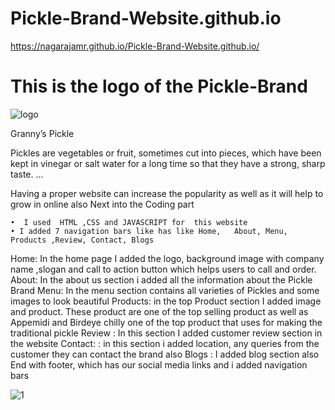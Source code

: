 # Pickle-Brand-Website.github.io
https://nagarajamr.github.io/Pickle-Brand-Website.github.io/
# This is the logo of the Pickle-Brand
![logo](https://user-images.githubusercontent.com/72555080/193755185-352c02eb-107c-42de-ad95-4f60946d8520.png)

Granny’s Pickle

Pickles are vegetables or fruit, sometimes cut into pieces, which have been kept in vinegar or salt water for a long time so that they have a strong, sharp taste. ...

Having a proper website can increase the popularity as well as it will help to grow in online also
Next  into the Coding part

    •  I used  HTML ,CSS and JAVASCRIPT for  this website 
    • I added 7 navigation bars like has like Home,   About, Menu, Products ,Review, Contact, Blogs
Home: In the home page I added the logo, background image with company name ,slogan and call to action button which helps users to call and order.
About: In  the about us section i added all the information about the Pickle Brand
Menu: In the menu section contains all varieties of Pickles and some images to look beautiful
Products: in the top Product section I added image and product. These product are one of the top selling product as well as Appemidi and Birdeye chilly one of the top product that uses for making the traditional pickle
Review :  In this section I added customer review section in the website 
Contact: :  in this section i added location, any queries from the customer they can contact the brand also
Blogs : I added blog section also
     End with footer, which has our social media links and  i added navigation bars

![1](https://user-images.githubusercontent.com/72555080/193756306-38015049-a084-4c98-ac8c-7c850dc66135.png)
